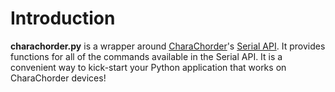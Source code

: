 # Introduction

**charachorder.py** is a wrapper around [CharaChorder](https://www.charachorder.com)'s [Serial API](https://docs.charachorder.com/SerialAPI.html). It provides functions for all of the commands available in the Serial API. It is a convenient way to kick-start your Python application that works on CharaChorder devices!
